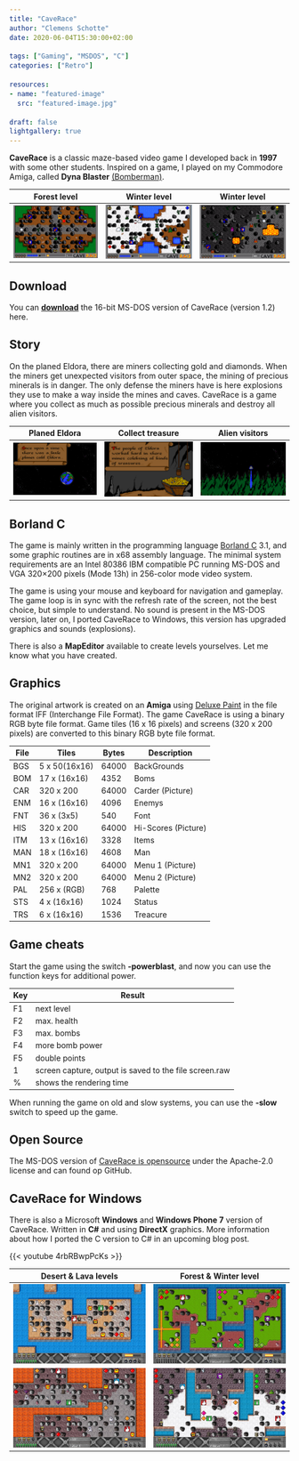```yaml
---
title: "CaveRace"
author: "Clemens Schotte"
date: 2020-06-04T15:30:00+02:00

tags: ["Gaming", "MSDOS", "C"]
categories: ["Retro"]

resources:
- name: "featured-image"
  src: "featured-image.jpg"

draft: false
lightgallery: true
---
```


**CaveRace** is a classic maze-based video game I developed back in **1997** with some other students. Inspired on a game, I played on my Commodore Amiga, called **Dyna Blaster** [(Bomberman)](https://en.wikipedia.org/wiki/Bomberman_(1990_video_game)).

| Forest level               | Winter level               | Winter level             |
| -------------------------- | -------------------------- | -------------------      |
| ![Forest level](demo1.png) | ![Winter level](demo2.png) | ![Lava level](demo3.png) |

## Download

You can **[download](caverace-1.2-dos.zip)** the 16-bit MS-DOS version of CaveRace (version 1.2) here.

## Story

On the planed Eldora, there are miners collecting gold and diamonds. When the miners get unexpected visitors from outer space, the mining of precious minerals is in danger. The only defense the miners have is here explosions they use to make a way inside the mines and caves. CaveRace is a game where you collect as much as possible precious minerals and destroy all alien visitors.

| Planed Eldora                | Collect treasure                  | Alien visitors      |
| ---------------------------- | --------------------------------- | ------------------- |
| ![Planed Eldora](eldora.png) | ![Collect treasure](treasure.png) | ![Alien](alien.png) |

## Borland C

The game is mainly written in the programming language [Borland C](https://en.wikipedia.org/wiki/Borland_C%2B%2B) 3.1, and some graphic routines are in x68 assembly language. The minimal system requirements are an Intel 80386 IBM compatible PC running MS-DOS and VGA 320×200 pixels (Mode 13h) in 256-color mode video system.

The game is using your mouse and keyboard for navigation and gameplay. The game loop is in sync with the refresh rate of the screen, not the best choice, but simple to understand. No sound is present in the MS-DOS version, later on, I ported CaveRace to Windows, this version has upgraded graphics and sounds (explosions).

There is also a **MapEditor** available to create levels yourselves. Let me know what you have created.

## Graphics

The original artwork is created on an **Amiga** using [Deluxe Paint](https://en.wikipedia.org/wiki/Deluxe_Paint) in the file format IFF (Interchange File Format). The game CaveRace is using a binary RGB byte file format. Game tiles (16 x 16 pixels) and screens (320 x 200 pixels) are converted to this binary RGB byte file format.

| File | Tiles         | Bytes   | Description |
| ---- | ------------- | ------- | ----------- |
| BGS  | 5 x 50(16x16) | 64000   | BackGrounds
| BOM  | 17 x (16x16)  | 4352    | Boms
| CAR  | 320 x 200     | 64000   | Carder (Picture)
| ENM  | 16 x (16x16)  | 4096    | Enemys
| FNT  | 36 x (3x5)    | 540     | Font
| HIS  | 320 x 200     | 64000   | Hi-Scores (Picture)
| ITM  | 13 x (16x16)  | 3328    | Items
| MAN  | 18 x (16x16)  | 4608    | Man
| MN1  | 320 x 200     | 64000   | Menu 1 (Picture)
| MN2  | 320 x 200     | 64000   | Menu 2 (Picture)
| PAL  | 256 x (RGB)   | 768     | Palette
| STS  | 4 x (16x16)   | 1024    | Status
| TRS  | 6 x (16x16)   | 1536    | Treacure

## Game cheats

Start the game using the switch **-powerblast**, and now you can use the function keys for additional power.

| Key | Result |
| --- | ------ |
| F1  | next level
| F2  | max. health
| F3  | max. bombs
| F4  | more bomb power
| F5  | double points
| 1   | screen capture, output is saved to the file screen.raw
| %   | shows the rendering time

When running the game on old and slow systems, you can use the **-slow** switch to speed up the game.

## Open Source

The MS-DOS version of [CaveRace is opensource](https://github.com/cschotte/caverace) under the Apache-2.0 license and can found op GitHub.

## CaveRace for Windows

There is also a Microsoft **Windows** and **Windows Phone 7** version of CaveRace. Written in **C#** and using **DirectX** graphics. More information about how I ported the C version to C# in an upcoming blog post.

{{< youtube 4rbRBwpPcKs >}}

| Desert & Lava levels                             | Forest & Winter level                            |
| ------------------------------------------------ | ------------------------------------------------ |
| ![Desert level CaveRace for Windows](desert.jpg) | ![Forest level CaveRace for Windows](forest.jpg) |
| ![Lava level CaveRace for Windows](lava.jpg)     | ![Winter level CaveRace for Windows](winter.jpg) |
